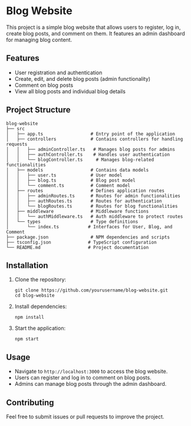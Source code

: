 # Blog Website

This project is a simple blog website that allows users to register, log in, create blog posts, and comment on them. It features an admin dashboard for managing blog content.

## Features

- User registration and authentication
- Create, edit, and delete blog posts (admin functionality)
- Comment on blog posts
- View all blog posts and individual blog details

## Project Structure

```
blog-website
├── src
│   ├── app.ts                  # Entry point of the application
│   ├── controllers             # Contains controllers for handling requests
│   │   ├── adminController.ts   # Manages blog posts for admins
│   │   ├── authController.ts    # Handles user authentication
│   │   └── blogController.ts     # Manages blog-related functionalities
│   ├── models                  # Contains data models
│   │   ├── user.ts             # User model
│   │   ├── blog.ts             # Blog post model
│   │   └── comment.ts          # Comment model
│   ├── routes                  # Defines application routes
│   │   ├── adminRoutes.ts      # Routes for admin functionalities
│   │   ├── authRoutes.ts       # Routes for authentication
│   │   └── blogRoutes.ts       # Routes for blog functionalities
│   ├── middleware              # Middleware functions
│   │   └── authMiddleware.ts   # Auth middleware to protect routes
│   └── types                   # Type definitions
│       └── index.ts           # Interfaces for User, Blog, and Comment
├── package.json                # NPM dependencies and scripts
├── tsconfig.json              # TypeScript configuration
└── README.md                  # Project documentation
```

## Installation

1. Clone the repository:
   ```
   git clone https://github.com/yourusername/blog-website.git
   cd blog-website
   ```

2. Install dependencies:
   ```
   npm install
   ```

3. Start the application:
   ```
   npm start
   ```

## Usage

- Navigate to `http://localhost:3000` to access the blog website.
- Users can register and log in to comment on blog posts.
- Admins can manage blog posts through the admin dashboard.

## Contributing

Feel free to submit issues or pull requests to improve the project.